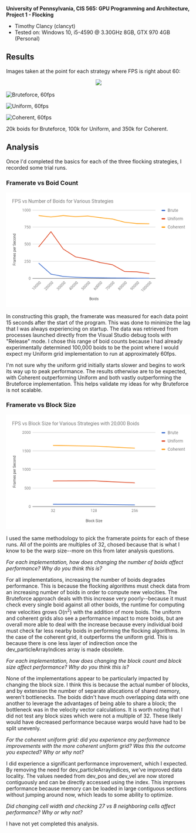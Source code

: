 **University of Pennsylvania, CIS 565: GPU Programming and Architecture,
Project 1 - Flocking**

* Timothy Clancy (clancyt)
* Tested on: Windows 10, i5-4590 @ 3.30GHz 8GB, GTX 970 4GB (Personal)

## Results
Images taken at the point for each strategy where FPS is right about 60:

<p align="center">
  <img src="https://i.imgur.com/gy1iB67.gif"/>
</p>

![Bruteforce, 60fps](https://i.imgur.com/gy1iB67.gif)

![Uniform, 60fps](https://i.imgur.com/MkXvY5p.gif)

![Coherent, 60fps](https://i.imgur.com/ddZ9DOI.gif)

20k boids for Bruteforce, 100k for Uniform, and 350k for Coherent.

## Analysis

Once I'd completed the basics for each of the three flocking strategies, I recorded some trial runs.

### Framerate vs Boid Count

<p align="center">
  <img src="images/fps_chart.png"/>
</p>

In constructing this graph, the framerate was measured for each data point 15 seconds after the start of the program. This was done to minimize the lag that I was always experiencing on startup. The data was retrieved from processes launched directly from the Visual Studio debug tools with "Release" mode. I chose this range of boid counts because I had already experimentally determined 100,000 boids to be the point where I would expect my Uniform grid implementation to run at approximately 60fps.

I'm not sure why the uniform grid initially starts slower and begins to work its way up to peak performance. The results otherwise are to be expected, with Coherent outperforming Uniform and both vastly outperforming the Bruteforce implementation. This helps validate my ideas for why Bruteforce is not scalable.

### Framerate vs Block Size

<p align="center">
  <img src="images/block_chart.png"/>
</p>

I used the same methodology to pick the framerate points for each of these runs. All of the points are multiples of 32, chosed because that is what I know to be the warp size--more on this from later analysis questions.

*For each implementation, how does changing the number of boids affect performance? Why do you think this is?*

For all implementations, increasing the number of boids degrades performance. This is because the flocking algorithms must check data from an increasing number of boids in order to compute new velocities. The Bruteforce approach deals with this increase very poorly--because it must check every single boid against all other boids, the runtime for computing new velocities grows O(n<sup>2</sup>) with the addition of more boids. The uniform and coherent grids also see a performance impact to more boids, but are overall more able to deal with the increase because every individual boid must check far less nearby boids in performing the flocking algorithms. In the case of the coherent grid, it outperforms the uniform grid. This is because there is one less layer of indirection once the dev_particleArrayIndices array is made obsolete.

*For each implementation, how does changing the block count and block size affect performance? Why do you think this is?*

None of the implementations appear to be particularly impacted by changing the block size. I think this is because the actual number of blocks, and by extension the number of separate allocations of shared memory, weren't bottlenecks. The boids didn't have much overlapping data with one another to leverage the advantages of being able to share a block; the bottleneck was in the velocity vector calculations. It is worth noting that I did not test any block sizes which were not a multiple of 32. These likely would have decreased performance because warps would have had to be split unevenly.

*For the coherent uniform grid: did you experience any performance improvements with the more coherent uniform grid? Was this the outcome you expected? Why or why not?*

I did experience a significant performance improvement, which I expected. By removing the need for dev_particleArrayIndices, we've improved data locality. The values needed from dev_pos and dev_vel are now stored contiguously and can be directly accessed using the index. This improves performance because memory can be loaded in large contiguous sections without jumping around now, which leads to some ability to optimize.

*Did changing cell width and checking 27 vs 8 neighboring cells affect performance? Why or why not?*

I have not yet completed this analysis.

